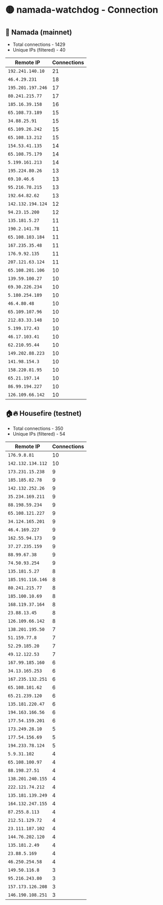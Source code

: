 # 🟡 namada-watchdog - Connection

## 🚀 Namada (mainnet)
- Total connections - 1429
- Unique IPs (filtered) - 40

| Remote IP | Connections |
|-----------|-------------|
| `192.241.140.10` | 21 |
| `46.4.29.231` | 18 |
| `195.201.197.246` | 17 |
| `80.241.215.77` | 17 |
| `185.16.39.158` | 16 |
| `65.108.73.189` | 15 |
| `34.88.25.91` | 15 |
| `65.109.26.242` | 15 |
| `65.108.13.212` | 15 |
| `154.53.41.135` | 14 |
| `65.108.75.179` | 14 |
| `5.199.161.213` | 14 |
| `195.224.80.26` | 13 |
| `69.10.46.6` | 13 |
| `95.216.78.215` | 13 |
| `192.64.82.62` | 13 |
| `142.132.194.124` | 12 |
| `94.23.15.200` | 12 |
| `135.181.5.27` | 11 |
| `190.2.141.78` | 11 |
| `65.108.103.184` | 11 |
| `167.235.35.48` | 11 |
| `176.9.92.135` | 11 |
| `207.121.63.124` | 11 |
| `65.108.201.106` | 10 |
| `139.59.100.27` | 10 |
| `69.30.226.234` | 10 |
| `5.180.254.189` | 10 |
| `46.4.80.48` | 10 |
| `65.109.107.96` | 10 |
| `212.83.33.148` | 10 |
| `5.199.172.43` | 10 |
| `46.17.103.41` | 10 |
| `62.210.95.44` | 10 |
| `149.202.88.223` | 10 |
| `141.98.154.3` | 10 |
| `158.220.81.95` | 10 |
| `65.21.197.14` | 10 |
| `86.99.194.227` | 10 |
| `126.109.66.142` | 10 |

## 🏠🔥 Housefire (testnet)

- Total connections - 350
- Unique IPs (filtered) - 54

| Remote IP | Connections |
|-----------|-------------|
| `176.9.8.81` | 10 |
| `142.132.134.112` | 10 |
| `173.231.15.238` | 9 |
| `185.185.82.78` | 9 |
| `142.132.252.26` | 9 |
| `35.234.169.211` | 9 |
| `88.198.59.234` | 9 |
| `65.108.121.227` | 9 |
| `34.124.165.201` | 9 |
| `46.4.169.227` | 9 |
| `162.55.94.173` | 9 |
| `37.27.235.159` | 9 |
| `88.99.67.38` | 9 |
| `74.50.93.254` | 9 |
| `135.181.5.27` | 8 |
| `185.191.116.146` | 8 |
| `80.241.215.77` | 8 |
| `185.100.10.69` | 8 |
| `168.119.37.164` | 8 |
| `23.88.13.45` | 8 |
| `126.109.66.142` | 8 |
| `138.201.195.50` | 7 |
| `51.159.77.8` | 7 |
| `52.29.185.20` | 7 |
| `49.12.122.53` | 7 |
| `167.99.185.160` | 6 |
| `34.13.165.253` | 6 |
| `167.235.132.251` | 6 |
| `65.108.101.62` | 6 |
| `65.21.239.120` | 6 |
| `135.181.220.47` | 6 |
| `194.163.166.56` | 6 |
| `177.54.159.201` | 6 |
| `173.249.28.10` | 5 |
| `177.54.156.69` | 5 |
| `194.233.78.124` | 5 |
| `5.9.31.102` | 4 |
| `65.108.100.97` | 4 |
| `88.198.27.51` | 4 |
| `138.201.240.155` | 4 |
| `222.121.74.212` | 4 |
| `135.181.139.249` | 4 |
| `164.132.247.155` | 4 |
| `87.255.8.113` | 4 |
| `212.51.129.72` | 4 |
| `23.111.187.102` | 4 |
| `144.76.202.120` | 4 |
| `135.181.2.49` | 4 |
| `23.88.5.169` | 4 |
| `46.250.254.58` | 4 |
| `149.50.116.8` | 3 |
| `95.216.243.80` | 3 |
| `157.173.126.208` | 3 |
| `146.190.108.251` | 3 |

